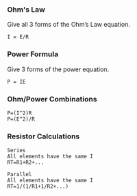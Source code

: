 ### Ohm's Law
Give all 3 forms of the Ohm’s Law equation.
```
I = E/R
```

### Power Formula
Give 3 forms of the power equation.
```
P = IE
```

### Ohm/Power Combinations
```
P=(I^2)R  
P=(E^2)/R
```

### Resistor Calculations
```
Series
All elements have the same I
RT=R1+R2+...
```
```
Parallel
All elements have the same I
RT=1/(1/R1+1/R2+...)
```
